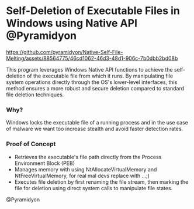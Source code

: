 # Self-Deletion of Executable Files in Windows using Native API @Pyramidyon

https://github.com/pyramidyon/Native-Self-File-Melting/assets/88564775/46cd1062-46d3-48d1-906c-7b0dbb2bd08b

This program leverages Windows Native API functions to achieve the self-deletion of the executable file from which it runs. 
By manipulating file system operations directly through the OS's lower-level interfaces, 
this method ensures a more robust and secure deletion compared to standard file deletion techniques.

### Why? 
Windows locks the executable file of a running process and in the use case of malware we want too increase stealth and avoid faster detection rates.

### Proof of Concept
- Retrieves the executable's file path directly from the Process Environment Block (PEB)
- Manages memory with using NtAllocateVirtualMemory and NtFreeVirtualMemory, for real mal devs replace with ...;)
- Executes file deletion by first renaming the file stream, then marking the file for deletion using direct system calls to manipulate file states.

@Pyramidyon
